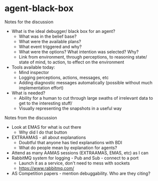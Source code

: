 # agent-black-box

Notes for the discussion

- What is the ideal debugger/ black box for an agent?
  - What was in the belief base?
  - What were the available plans?
  - What event triggered and why?
  - What were the options? What intention was selected? Why?
  - Link from environment, through perceptions, to reasoning state/ state of mind, to action, to effect on the environment
- Tools available today:
  - Mind inspector
  - Logging perceptions, actions, messages, etc
  - Adding diagnostic messages automatically (possible without much implementation effort)
- What is needed?
  - Ability for a human to cut through large swaths of irrelevant data to get to the interesting stuff/
  - Visually representing the snapshots in a useful way
 
Notes from the discussion
- Look at EMAS for what is out there
  - Why did I do that button
- EXTRAAMAS - all about explanations
  - Doubtful that anyone has tied explanations with BDI
  - What do people mean by explanation for agents?
- Attend as many AAMAS sessions (EXTRAAMAS, EMAS, etc) as I can
- RabbitMQ system for logging - Pub and Sub - connect to a port
  - Launch it as a service, don't need to mess with sockets
  - https://www.rabbitmq.com/
- AS Competition papers - mention debuggability. Who are they citing?
